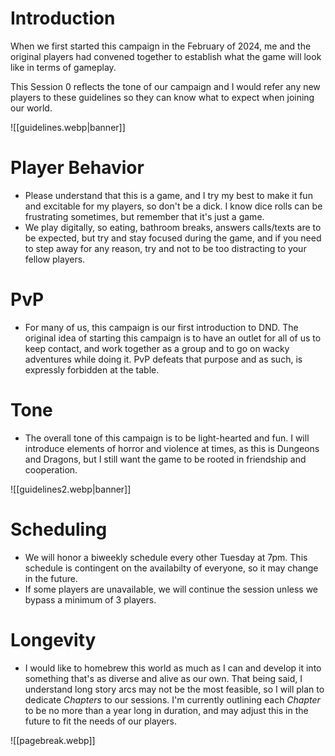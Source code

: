 # Introduction
When we first started this campaign in the February of 2024, me and the original players had convened together to establish what the game will look like in terms of gameplay.

This Session 0 reflects the tone of our campaign and I would refer any new players to these guidelines so they can know what to expect when joining our world.

![[guidelines.webp|banner]]

# Player Behavior
- Please understand that this is a game, and I try my best to make it fun and excitable for my players, so don't be a dick. I know dice rolls can be frustrating sometimes, but remember that it's just a game.
- We play digitally, so eating, bathroom breaks, answers calls/texts are to be expected, but try and stay focused during the game, and if you need to step away for any reason, try and not to be too distracting to your fellow players.
# PvP
- For many of us, this campaign is our first introduction to DND. The original idea of starting this campaign is to have an outlet for all of us to keep contact, and work together as a group and to go on wacky adventures while doing it. PvP defeats that purpose and as such, is expressly forbidden at the table.
# Tone
- The overall tone of this campaign is to be light-hearted and fun. I will introduce elements of horror and violence at times, as this is Dungeons and Dragons, but I still want the game to be rooted in friendship and cooperation.

![[guidelines2.webp|banner]]

# Scheduling
- We will honor a biweekly schedule every other Tuesday at 7pm. This schedule is contingent on the availabilty of everyone, so it may change in the future.
- If some players are unavailable, we will continue the session unless we bypass a minimum of 3 players.
# Longevity
- I would like to homebrew this world as much as I can and develop it into something that's as diverse and alive as our own. That being said, I understand long story arcs may not be the most feasible, so I will plan to dedicate *Chapters* to our sessions. I'm currently outlining each *Chapter* to be no more than a year long in duration, and may adjust this in the future to fit the needs of our players. 

![[pagebreak.webp]]